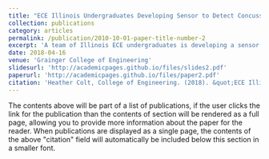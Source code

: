 ```yaml
---
title: "ECE Illinois Undergraduates Developing Sensor to Detect Concussions in Athletes"
collection: publications
category: articles
permalink: /publication/2010-10-01-paper-title-number-2
excerpt: 'A team of Illinois ECE undergraduates is developing a sensor to help detect concussions in athletes.'
date: 2018-04-16
venue: 'Grainger College of Engineering'
slidesurl: 'http://academicpages.github.io/files/slides2.pdf'
paperurl: 'http://academicpages.github.io/files/paper2.pdf'
citation: 'Heather Colt, College of Engineering. (2018). &quot;ECE Illinois Undergraduates Developing Sensor to Detect Concussions in Athletes. Number 2.&quot; <i>Grainger College of Engineering</i>. 1(2).'
---
```


The contents above will be part of a list of publications, if the user clicks the link for the publication than the contents of section will be rendered as a full page, allowing you to provide more information about the paper for the reader. When publications are displayed as a single page, the contents of the above "citation" field will automatically be included below this section in a smaller font.